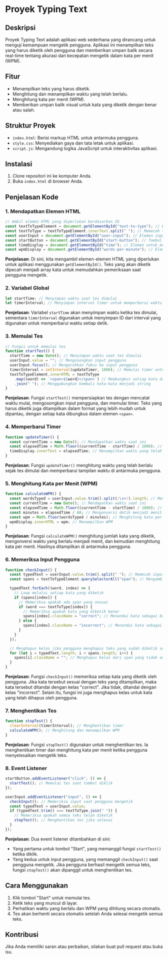 # Proyek Typing Text

## Deskripsi

Proyek Typing Text adalah aplikasi web sederhana yang dirancang untuk menguji kemampuan mengetik pengguna. Aplikasi ini menampilkan teks yang harus diketik oleh pengguna dan memberikan umpan balik secara real-time tentang akurasi dan kecepatan mengetik dalam kata per menit (WPM).

## Fitur

- Menampilkan teks yang harus diketik.
- Menghitung dan menampilkan waktu yang telah berlalu.
- Menghitung kata per menit (WPM).
- Memberikan umpan balik visual untuk kata yang diketik dengan benar atau salah.

## Struktur Proyek

- `index.html`: Berisi markup HTML untuk antarmuka pengguna.
- `style.css`: Menyediakan gaya dan tata letak untuk aplikasi.
- `script.js`: Mengandung logika JavaScript untuk interaktivitas aplikasi.

## Instalasi

1. Clone repositori ini ke komputer Anda.
2. Buka `index.html` di browser Anda.

## Penjelasan Kode

### 1. Mendapatkan Elemen HTML

```javascript
// Ambil elemen HTML yang diperlukan berdasarkan ID
const textToTypeElement = document.getElementById("text-to-type"); // Elemen yang menampilkan teks yang harus diketik
const textToType = textToTypeElement.innerText.split(" "); // Memecah teks menjadi array kata
const userInput = document.getElementById("user-input"); // Elemen input untuk pengguna
const startButton = document.getElementById("start-button"); // Tombol untuk memulai tes
const timeDisplay = document.getElementById("time"); // Elemen untuk menampilkan waktu yang berlalu
const wpmDisplay = document.getElementById("words-per-minute"); // Elemen untuk menampilkan kata per menit
```

**Penjelasan**: Di sini, kita mengambil elemen-elemen HTML yang diperlukan untuk aplikasi menggunakan `getElementById()`. Teks yang akan diketik dipecah menjadi array kata untuk memudahkan pemeriksaan saat pengguna mengetik.

### 2. Variabel Global

```javascript
let startTime; // Menyimpan waktu saat tes dimulai
let timerInterval; // Menyimpan interval timer untuk memperbarui waktu
```

**Penjelasan**: Variabel `startTime` akan menyimpan waktu ketika tes dimulai, sementara `timerInterval` digunakan untuk menyimpan ID dari interval yang digunakan untuk memperbarui waktu setiap detik.

### 3. Memulai Tes

```javascript
// Fungsi untuk memulai tes
function startTest() {
  startTime = new Date(); // Menyimpan waktu saat tes dimulai
  userInput.value = ""; // Mengosongkan input pengguna
  userInput.focus(); // Mengarahkan fokus ke input pengguna
  timerInterval = setInterval(updateTimer, 1000); // Memulai timer untuk memperbarui setiap detik
  textToTypeElement.innerHTML = textToType
    .map((word) => `<span>${word}</span>`) // Membungkus setiap kata dalam elemen <span>
    .join(" "); // Menggabungkan kembali kata-kata menjadi string
}
```

**Penjelasan**: Fungsi `startTest()` mempersiapkan tes dengan mencatat waktu mulai, mengosongkan input pengguna, dan memulai timer. Teks yang harus diketik juga ditampilkan dalam format yang lebih mudah untuk dipantau, dengan setiap kata dibungkus dalam elemen `<span>`.

### 4. Memperbarui Timer

```javascript
function updateTimer() {
  const currentTime = new Date(); // Mendapatkan waktu saat ini
  const elapsedTime = Math.floor((currentTime - startTime) / 1000); // Menghitung waktu yang telah berlalu dalam detik
  timeDisplay.innerText = elapsedTime; // Menampilkan waktu yang telah berlalu
}
```

**Penjelasan**: Fungsi `updateTimer()` menghitung waktu yang telah berlalu sejak tes dimulai dan memperbarui tampilan waktu di antarmuka pengguna.

### 5. Menghitung Kata per Menit (WPM)

```javascript
function calculateWPM() {
  const wordsTyped = userInput.value.trim().split(/\s+/).length; // Menghitung jumlah kata yang diketik
  const currentTime = new Date(); // Mendapatkan waktu saat ini
  const elapsedTime = Math.floor((currentTime - startTime) / 1000); // Menghitung waktu yang telah berlalu dalam detik
  const minutes = elapsedTime / 60; // Mengonversi detik menjadi menit
  const wpm = Math.floor(wordsTyped / minutes); // Menghitung kata per menit
  wpmDisplay.innerHTML = wpm; // Menampilkan WPM
}
```

**Penjelasan**: Fungsi `calculateWPM()` menghitung jumlah kata yang diketik, mengonversi waktu yang berlalu menjadi menit, dan kemudian menghitung kata per menit. Hasilnya ditampilkan di antarmuka pengguna.

### 6. Memeriksa Input Pengguna

```javascript
function checkInput() {
  const typedText = userInput.value.trim().split(" "); // Memecah input pengguna menjadi array kata
  const spans = textToTypeElement.querySelectorAll("span"); // Mengambil semua elemen <span> yang berisi kata

  typedText.forEach((word, index) => {
    // Loop melalui setiap kata yang diketik
    if (spans[index]) {
      // Memeriksa apakah ada span yang sesuai
      if (word === textToType[index]) {
        // Memeriksa apakah kata yang diketik benar
        spans[index].className = "correct"; // Menandai kata sebagai benar
      } else {
        spans[index].className = "incorrect"; // Menandai kata sebagai salah
      }
    }
  });

  // Menghapus kelas jika pengguna menghapus teks yang sudah diketik sebelumnya
  for (let i = typedText.length; i < spans.length; i++) {
    spans[i].className = ""; // Menghapus kelas dari span yang tidak ada inputnya
  }
}
```

**Penjelasan**: Fungsi `checkInput()` memeriksa setiap kata yang diketik oleh pengguna. Jika kata tersebut sesuai dengan teks yang ditampilkan, maka kata tersebut ditandai dengan kelas "correct". Jika tidak, ditandai dengan kelas "incorrect". Selain itu, fungsi ini juga menghapus kelas untuk kata yang telah dihapus oleh pengguna.

### 7. Menghentikan Tes

```javascript
function stopTest() {
  clearInterval(timerInterval); // Menghentikan timer
  calculateWPM(); // Menghitung dan menampilkan WPM
}
```

**Penjelasan**: Fungsi `stopTest()` digunakan untuk menghentikan tes. Ia menghentikan timer dan menghitung kata per menit ketika pengguna menyelesaikan mengetik teks.

### 8. Event Listener

```javascript
startButton.addEventListener("click", () => {
  startTest(); // Memulai tes saat tombol diklik
});

userInput.addEventListener("input", () => {
  checkInput(); // Memeriksa input saat pengguna mengetik
  const typedText = userInput.value;
  if (typedText.trim() === textToType.join(" ")) {
    // Memeriksa apakah semua teks telah diketik
    stopTest(); // Menghentikan tes jika selesai
  }
});
```

**Penjelasan**: Dua event listener ditambahkan di sini:

- Yang pertama untuk tombol "Start", yang memanggil fungsi `startTest()` ketika diklik.
- Yang kedua untuk input pengguna, yang memanggil `checkInput()` saat pengguna mengetik. Jika pengguna berhasil mengetik semua teks, fungsi `stopTest()` akan dipanggil untuk menghentikan tes.

## Cara Menggunakan

1. Klik tombol "Start" untuk memulai tes.
2. Ketik teks yang muncul di layar.
3. Perhatikan waktu yang berlalu dan WPM yang dihitung secara otomatis.
4. Tes akan berhenti secara otomatis setelah Anda selesai mengetik semua teks.

## Kontribusi

Jika Anda memiliki saran atau perbaikan, silakan buat pull request atau buka isu.
